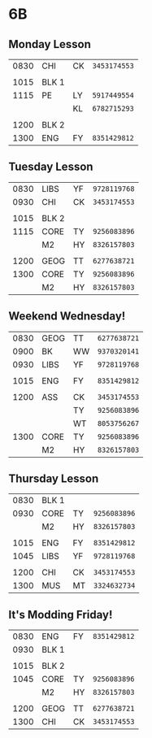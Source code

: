 # **6B**

## Monday Lesson
|      |      |    |              |
| ---- | ---- | -- | ------------ |
| 0830 | CHI | CK | `3453174553` |
|      |      |    |              |
| 1015 | BLK 1 |   |              |
| 1115 | PE | LY | `5917449554` |
|      |    | KL | `6782715293` |
|      |      |    |              |
| 1200 | BLK 2 |   |              |
| 1300 | ENG | FY | `8351429812` |

## Tuesday Lesson
|      |      |    |              |
| ---- | ---- | -- | ------------ |
| 0830 | LIBS | YF | `9728119768` |
| 0930 | CHI | CK | `3453174553` |
|      |      |    |              |
| 1015 | BLK 2 |   |              |
| 1115 | CORE | TY | `9256083896` |
|      | M2 | HY | `8326157803` |
|      |      |    |              |
| 1200 | GEOG | TT | `6277638721` |
| 1300 | CORE | TY | `9256083896` |
|      | M2 | HY | `8326157803` |

## Weekend Wednesday!
|      |      |    |              |
| ---- | ---- | -- | ------------ |
| 0830 | GEOG | TT | `6277638721` |
| 0900 | BK | WW | `9370320141` |
| 0930 | LIBS | YF | `9728119768` |
|      |      |    |              |
| 1015 | ENG | FY | `8351429812` |
|      |      |    |              |
| 1200 | ASS | CK | `3453174553` |
|      |     | TY | `9256083896` |
|      |     | WT | `8053756267` |
| 1300 | CORE | TY | `9256083896` |
|      | M2 | HY | `8326157803` |

## Thursday Lesson
|      |      |    |              |
| ---- | ---- | -- | ------------ |
| 0830 | BLK 1 |   |              |
| 0930 | CORE | TY | `9256083896` |
|      | M2 | HY | `8326157803` |
|      |      |    |              |
| 1015 | ENG | FY | `8351429812` |
| 1045 | LIBS | YF | `9728119768` |
|      |      |    |              |
| 1200 | CHI | CK | `3453174553` |
| 1300 | MUS | MT | `3324632734` |

## It's Modding Friday!
|      |      |    |              |
| ---- | ---- | -- | ------------ |
| 0830 | ENG | FY | `8351429812` |
| 0930 | BLK 1 |   |              |
|      |      |    |              |
| 1015 | BLK 2 |   |              |
| 1045 | CORE | TY | `9256083896` |
|      | M2 | HY | `8326157803` |
|      |      |    |              |
| 1200 | GEOG | TT | `6277638721` |
| 1300 | CHI | CK | `3453174553` |
